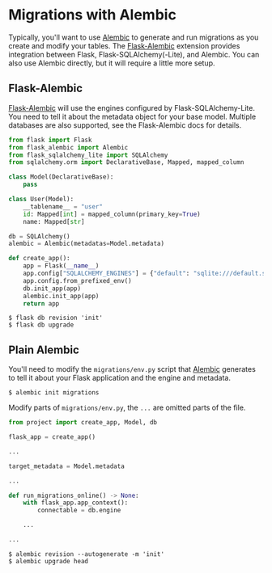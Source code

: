# Migrations with Alembic

Typically, you'll want to use [Alembic] to generate and run migrations as you
create and modify your tables. The [Flask-Alembic] extension provides
integration between Flask, Flask-SQLAlchemy(-Lite), and Alembic. You can also
use Alembic directly, but it will require a little more setup.

[Alembic]: https://alembic.sqlalchemy.org
[Flask-Alembic]: https://flask-alembic.readthedocs.io


## Flask-Alembic

[Flask-Alembic] will use the engines configured by Flask-SQLAlchemy-Lite. You
need to tell it about the metadata object for your base model. Multiple
databases are also supported, see the Flask-Alembic docs for details.

```python
from flask import Flask
from flask_alembic import Alembic
from flask_sqlalchemy_lite import SQLAlchemy
from sqlalchemy.orm import DeclarativeBase, Mapped, mapped_column

class Model(DeclarativeBase):
    pass

class User(Model):
    __tablename__ = "user"
    id: Mapped[int] = mapped_column(primary_key=True)
    name: Mapped[str]

db = SQLAlchemy()
alembic = Alembic(metadatas=Model.metadata)

def create_app():
    app = Flask(__name__)
    app.config["SQLALCHEMY_ENGINES"] = {"default": "sqlite:///default.sqlite"}
    app.config.from_prefixed_env()
    db.init_app(app)
    alembic.init_app(app)
    return app
```

```
$ flask db revision 'init'
$ flask db upgrade
```


## Plain Alembic

You'll need to modify the `migrations/env.py` script that [Alembic] generates to
tell it about your Flask application and the engine and metadata.

```
$ alembic init migrations
```

Modify parts of `migrations/env.py`, the `...` are omitted parts of the file.

```python
from project import create_app, Model, db

flask_app = create_app()

...

target_metadata = Model.metadata

...

def run_migrations_online() -> None:
    with flask_app.app_context():
        connectable = db.engine

    ...

...
```

```
$ alembic revision --autogenerate -m 'init'
$ alembic upgrade head
```
